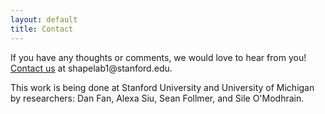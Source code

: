 ```yaml
---
layout: default
title: Contact
---
```


<p>If you have any thoughts or comments, we would love to hear from you! <a href="mailto:shapelab1@stanford.edu">Contact us</a> at shapelab1@stanford.edu.</p>

<p>This work is being done at Stanford University and University of Michigan by researchers: Dan Fan, Alexa Siu, Sean Follmer, and Sile O'Modhrain.</p>
